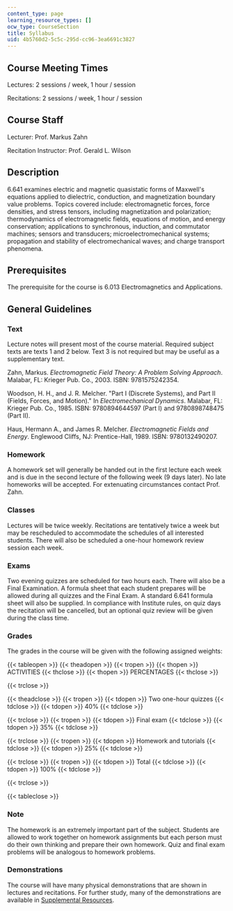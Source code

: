 ```yaml
---
content_type: page
learning_resource_types: []
ocw_type: CourseSection
title: Syllabus
uid: 4b5760d2-5c5c-295d-cc96-3ea6691c3827
---
```


Course Meeting Times
--------------------

Lectures: 2 sessions / week, 1 hour / session

Recitations: 2 sessions / week, 1 hour / session

Course Staff
------------

Lecturer: Prof. Markus Zahn

Recitation Instructor: Prof. Gerald L. Wilson

Description
-----------

6.641 examines electric and magnetic quasistatic forms of Maxwell's equations applied to dielectric, conduction, and magnetization boundary value problems. Topics covered include: electromagnetic forces, force densities, and stress tensors, including magnetization and polarization; thermodynamics of electromagnetic fields, equations of motion, and energy conservation; applications to synchronous, induction, and commutator machines; sensors and transducers; microelectromechanical systems; propagation and stability of electromechanical waves; and charge transport phenomena.

Prerequisites
-------------

The prerequisite for the course is 6.013 Electromagnetics and Applications.

General Guidelines
------------------

### Text

Lecture notes will present most of the course material. Required subject texts are texts 1 and 2 below. Text 3 is not required but may be useful as a supplementary text.

Zahn, Markus. _Electromagnetic Field Theory: A Problem Solving Approach_. Malabar, FL: Krieger Pub. Co., 2003. ISBN: 9781575242354.

Woodson, H. H., and J. R. Melcher. "Part I (Discrete Systems), and Part II (Fields, Forces, and Motion)." In _Electromechanical Dynamics_. Malabar, FL: Krieger Pub. Co., 1985. ISBN: 9780894644597 (Part I) and 9780898748475 (Part II).

Haus, Hermann A., and James R. Melcher. _Electromagnetic Fields and Energy_. Englewood Cliffs, NJ: Prentice-Hall, 1989. ISBN: 9780132490207.

### Homework

A homework set will generally be handed out in the first lecture each week and is due in the second lecture of the following week (9 days later). No late homeworks will be accepted. For extenuating circumstances contact Prof. Zahn.

### Classes

Lectures will be twice weekly. Recitations are tentatively twice a week but may be rescheduled to accommodate the schedules of all interested students. There will also be scheduled a one-hour homework review session each week.

### Exams

Two evening quizzes are scheduled for two hours each. There will also be a Final Examination. A formula sheet that each student prepares will be allowed during all quizzes and the Final Exam. A standard 6.641 formula sheet will also be supplied. In compliance with Institute rules, on quiz days the recitation will be cancelled, but an optional quiz review will be given during the class time.

### Grades

The grades in the course will be given with the following assigned weights:

{{< tableopen >}}
{{< theadopen >}}
{{< tropen >}}
{{< thopen >}}
ACTIVITIES
{{< thclose >}}
{{< thopen >}}
PERCENTAGES
{{< thclose >}}

{{< trclose >}}

{{< theadclose >}}
{{< tropen >}}
{{< tdopen >}}
Two one-hour quizzes
{{< tdclose >}}
{{< tdopen >}}
40%
{{< tdclose >}}

{{< trclose >}}
{{< tropen >}}
{{< tdopen >}}
Final exam
{{< tdclose >}}
{{< tdopen >}}
35%
{{< tdclose >}}

{{< trclose >}}
{{< tropen >}}
{{< tdopen >}}
Homework and tutorials
{{< tdclose >}}
{{< tdopen >}}
25%
{{< tdclose >}}

{{< trclose >}}
{{< tropen >}}
{{< tdopen >}}
Total
{{< tdclose >}}
{{< tdopen >}}
100%
{{< tdclose >}}

{{< trclose >}}

{{< tableclose >}}

### Note

The homework is an extremely important part of the subject. Students are allowed to work together on homework assignments but each person must do their own thinking and prepare their own homework. Quiz and final exam problems will be analogous to homework problems.

### Demonstrations

The course will have many physical demonstrations that are shown in lectures and recitations. For further study, many of the demonstrations are available in [Supplemental Resources](/resources/res-6-001-electromagnetic-fields-and-energy-spring-2008/index.htm).